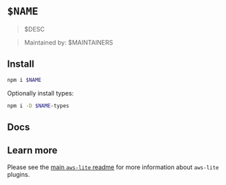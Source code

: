 # `$NAME`

> $DESC

> Maintained by: $MAINTAINERS


## Install

```sh
npm i $NAME
```

Optionally install types:

```sh
npm i -D $NAME-types
```


## Docs

<!-- ! Do not remove METHOD_DOCS_START / METHOD_DOCS_END ! -->
<!-- METHOD_DOCS_START -->
<!-- METHOD_DOCS_END -->


## Learn more

Please see the [main `aws-lite` readme](https://github.com/architect/aws-lite) for more information about `aws-lite` plugins.
